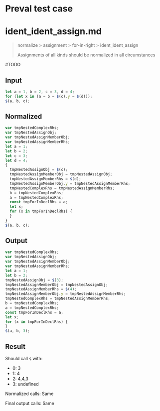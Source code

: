 # Preval test case

# ident_ident_assign.md

> normalize > assignment > for-in-right > ident_ident_assign
>
> Assignments of all kinds should be normalized in all circumstances

#TODO

## Input

`````js filename=intro
let a = 1, b = 2, c = 3, d = 4;
for (let x in (a = b = $(c).y = $(d)));
$(a, b, c);
`````

## Normalized

`````js filename=intro
var tmpNestedComplexRhs;
var tmpNestedAssignObj;
var tmpNestedAssignMemberObj;
var tmpNestedAssignMemberRhs;
let a = 1;
let b = 2;
let c = 3;
let d = 4;
{
  tmpNestedAssignObj = $(c);
  tmpNestedAssignMemberObj = tmpNestedAssignObj;
  tmpNestedAssignMemberRhs = $(d);
  tmpNestedAssignMemberObj.y = tmpNestedAssignMemberRhs;
  tmpNestedComplexRhs = tmpNestedAssignMemberRhs;
  b = tmpNestedComplexRhs;
  a = tmpNestedComplexRhs;
  const tmpForInDeclRhs = a;
  let x;
  for (x in tmpForInDeclRhs) {
  }
}
$(a, b, c);
`````

## Output

`````js filename=intro
var tmpNestedComplexRhs;
var tmpNestedAssignObj;
var tmpNestedAssignMemberObj;
var tmpNestedAssignMemberRhs;
let a = 1;
let b = 2;
tmpNestedAssignObj = $(3);
tmpNestedAssignMemberObj = tmpNestedAssignObj;
tmpNestedAssignMemberRhs = $(4);
tmpNestedAssignMemberObj.y = tmpNestedAssignMemberRhs;
tmpNestedComplexRhs = tmpNestedAssignMemberRhs;
b = tmpNestedComplexRhs;
a = tmpNestedComplexRhs;
const tmpForInDeclRhs = a;
let x;
for (x in tmpForInDeclRhs) {
}
$(a, b, 3);
`````

## Result

Should call `$` with:
 - 0: 3
 - 1: 4
 - 2: 4,4,3
 - 3: undefined

Normalized calls: Same

Final output calls: Same
